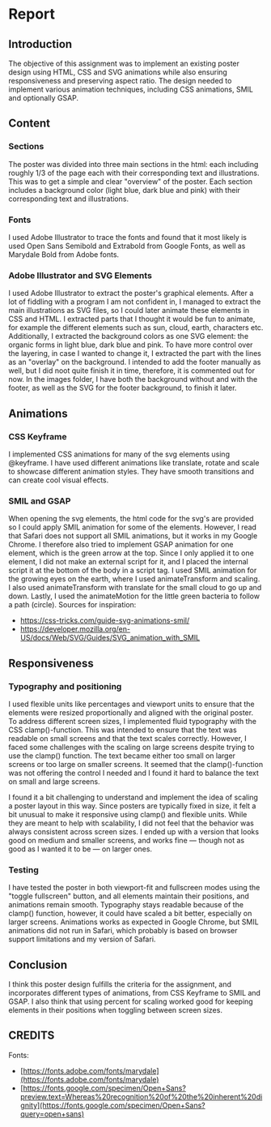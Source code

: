 # Report

## Introduction
The objective of this assignment was to implement an existing poster design using HTML, CSS and SVG animations while also ensuring responsiveness and preserving aspect ratio. The design needed to implement various animation techniques, including CSS animations, SMIL and optionally GSAP. 

## Content
### Sections
The poster was divided into three main sections in the html: each including roughly 1/3 of the page each with their corresponding text and illustrations. This was to get a simple and clear "overview" of the poster. Each section includes a background color (light blue, dark blue and pink) with their corresponding text and illustrations. 


### Fonts
I used Adobe Illustrator to trace the fonts and found that it most likely is used Open Sans Semibold and Extrabold from Google Fonts, as well as Marydale Bold from Adobe fonts. 

### Adobe Illustrator and SVG Elements
I used Adobe Illustrator to extract the poster's graphical elements. After a lot of fiddling with a program I am not confident in, I managed to extract the main illustrations as SVG files, so I could later animate these elements in CSS and HTML. I extracted parts that I thought it would be fun to animate, for example the different elements such as sun, cloud, earth, characters etc. 
Additionally, I extracted the background colors as one SVG element: the organic forms in light blue, dark blue and pink. To have more control over the layering, in case I wanted to change it, I extracted the part with the lines as an "overlay" on the background. I intended to add the footer manually as well, but I did noot quite finish it in time, therefore, it is commented out for now. In the images folder, I have both the background without and with the footer, as well as the SVG for the footer background, to finish it later. 

## Animations
### CSS Keyframe
I implemented CSS animations for many of the svg elements using @keyframe. I have used different animations like translate, rotate and scale to showcase different animation styles. They have smooth transitions and can create cool visual effects. 

### SMIL and GSAP
When opening the svg elements, the html code for the svg's are provided so I could apply SMIL animation for some of the elements. However, I read that Safari does not support all SMIL animations, but it works in my Google Chrome. I therefore also tried to implement GSAP animation for one element, which is the green arrow at the top. Since I only applied it to one element, I did not make an external script for it, and I placed the internal script it at the bottom of the body in a script tag.
I used SMIL animation for the growing eyes on the earth, where I used animateTransform and scaling. I also used animateTransform with translate for the small cloud to go up and down. Lastly, I used the animateMotion for the little green bacteria to follow a path (circle). 
Sources for inspiration: 
- https://css-tricks.com/guide-svg-animations-smil/
- https://developer.mozilla.org/en-US/docs/Web/SVG/Guides/SVG_animation_with_SMIL


## Responsiveness 
### Typography and positioning
I used flexible units like percentages and viewport units to ensure that the elements were resized proportionally and aligned with the original poster. To address different screen sizes, I implemented fluid typography with the CSS clamp()-function. This was intended to ensure that the text was readable on small screens and that the text scales correctly. However, I faced some challenges with the scaling on large screens despite trying to use the clamp() function. The text became either too small on larger screens or too large on smaller screens. It seemed that the clamp()-function was not offering the control I needed and I found it hard to balance the text on small and large screens.

I found it a bit challenging to understand and implement the idea of scaling a poster layout in this way. Since posters are typically fixed in size, it felt a bit unusual to make it responsive using clamp() and flexible units. While they are meant to help with scalability, I did not feel that the behavior was always consistent across screen sizes. I ended up with a version that looks good on medium and smaller screens, and works fine — though not as good as I wanted it to be — on larger ones.


### Testing
I have tested the poster in both viewport-fit and fullscreen modes using the "toggle fullscreen" button, and all elements maintain their positions, and animations remain smooth. Typography stays readable because of the clamp() function, however, it could have scaled a bit better, especially on larger screens. Animations works as expected in Google Chrome, but SMIL animations did not run in Safari, which probably is based on browser support limitations and my version of Safari. 


## Conclusion
I think this poster design fulfills the criteria for the assignment, and incorporates different types of animations, from CSS Keyframe to SMIL and GSAP. I also think that using percent for scaling worked good for keeping elements in their positions when toggling between screen sizes. 

## CREDITS
Fonts: 
- [https://fonts.adobe.com/fonts/marydale](https://fonts.adobe.com/fonts/marydale)
- [https://fonts.google.com/specimen/Open+Sans?preview.text=Whereas%20recognition%20of%20the%20inherent%20dignity](https://fonts.google.com/specimen/Open+Sans?query=open+sans)